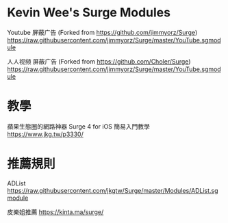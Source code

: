 # Kevin Wee's Surge Modules

Youtube 屏蔽广告 (Forked from https://github.com/jimmyorz/Surge)
https://raw.githubusercontent.com/jimmyorz/Surge/master/YouTube.sgmodule

人人视频 屏蔽广告 (Forked from https://github.com/Choler/Surge)
https://raw.githubusercontent.com/jimmyorz/Surge/master/YouTube.sgmodule


# 教學
蘋果生態圈的網路神器 Surge 4 for iOS 簡易入門教學
https://www.jkg.tw/p3330/

# 推薦規則
ADList
https://raw.githubusercontent.com/jkgtw/Surge/master/Modules/ADList.sgmodule

皮樂姐推薦
https://kinta.ma/surge/
